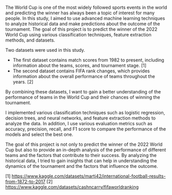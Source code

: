 The World Cup is one of the most widely followed sports events in the world and predicting the winner has always been a topic of interest for many people. In this study, I aimed to use advanced machine learning techniques to analyze historical data and make predictions about the outcome of the tournament. The goal of this project is to predict the winner of the 2022 World Cup using various classification techniques, feature extraction methods, and datasets.

Two datasets were used in this study.

 - The first dataset contains match scores from 1982 to present, including information about the teams, scores, and tournament stage. [1]
 - The second dataset contains FIFA rank changes, which provides information about the overall performance of teams throughout the years. [2]

By combining these datasets, I want to gain a better understanding of the performance of teams in the World Cup and their chances of winning the tournament.

I implemented various classification techniques such as logistic regression, decision trees, and neural networks, and feature extraction methods to analyze the data. In addition, I use various evaluation metrics such as accuracy, precision, recall, and F1 score to compare the performance of the models and select the best one.

The goal of this project is not only to predict the winner of the 2022 World Cup but also to provide an in-depth analysis of the performance of different teams and the factors that contribute to their success. By analyzing the historical data, I tried to gain insights that can help in understanding the dynamics of the tournament and the factors that influence the outcome.

[1] https://www.kaggle.com/datasets/martj42/international-football-results-from-1872-to-2017
[2] https://www.kaggle.com/datasets/cashncarry/fifaworldranking
